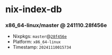 # nix-index-db
### x86_64-linux/master @ 241110.28f456e
- Nixpkgs: `master`@[`28f456e`](https://github.com/NixOS/nixpkgs/commit/28f456e3131c183218f2f8cc4a2034d1827f8e97)
- Platform: `x86_64-linux`
- Timestamp: `20241110015734`
